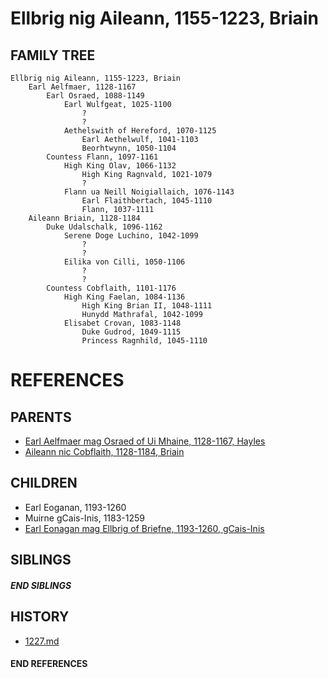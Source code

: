# Ellbrig nig Aileann, 1155-1223, Briain

## FAMILY TREE 
```
Ellbrig nig Aileann, 1155-1223, Briain
    Earl Aelfmaer, 1128-1167
        Earl Osraed, 1088-1149
            Earl Wulfgeat, 1025-1100
                ?
                ?
            Aethelswith of Hereford, 1070-1125
                Earl Aethelwulf, 1041-1103
                Beorhtwynn, 1050-1104
        Countess Flann, 1097-1161
            High King Olav, 1066-1132
                High King Ragnvald, 1021-1079
                ?
            Flann ua Neill Noigiallaich, 1076-1143
                Earl Flaithbertach, 1045-1110
                Flann, 1037-1111        
    Aileann Briain, 1128-1184
        Duke Udalschalk, 1096-1162
            Serene Doge Luchino, 1042-1099
                ?
                ?
            Eilika von Cilli, 1050-1106
                ?
                ?
        Countess Cobflaith, 1101-1176
            High King Faelan, 1084-1136
                High King Brian II, 1048-1111
                Hunydd Mathrafal, 1042-1099
            Elisabet Crovan, 1083-1148    
                Duke Gudrod, 1049-1115
                Princess Ragnhild, 1045-1110
```


# REFERENCES

## PARENTS 
* [Earl Aelfmaer mag Osraed of Ui Mhaine, 1128-1167, Hayles](p/aelfmaer_mag_osraed_1128.md)
* [Aileann nic Cobflaith, 1128-1184, Briain](p/aileann_nic_cobflaith_1128.md)

## CHILDREN 
* Earl Eoganan, 1193-1260
* Muirne gCais-Inis, 1183-1259
* [Earl Eonagan mag Ellbrig of Briefne, 1193-1260, gCais-Inis](p/eonagan_mag_ellbrig_1193.md)

## SIBLINGS

##### END SIBLINGS  
## HISTORY
* [1227.md](../h/1227.md)

#### END REFERENCES
